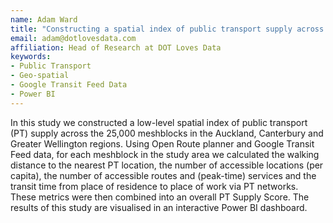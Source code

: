 ```yaml
---
name: Adam Ward
title: "Constructing a spatial index of public transport supply across Auckland, Canterbury and Greater Wellington. "
email: adam@dotlovesdata.com
affiliation: Head of Research at DOT Loves Data
keywords:
- Public Transport
- Geo-spatial
- Google Transit Feed Data
- Power BI
---
```


In this study we constructed a low-level spatial index of public transport (PT) supply across the 25,000 meshblocks in the Auckland, Canterbury and Greater Wellington regions. Using Open Route planner and Google Transit Feed data, for each meshblock in the study area we calculated the walking distance to the nearest PT location, the number of accessible locations (per capita), the number of accessible routes and (peak-time) services and the transit time from place of residence to place of work via PT networks. These metrics were then combined into an overall PT Supply Score. The results of this study are visualised in an interactive Power BI dashboard.
